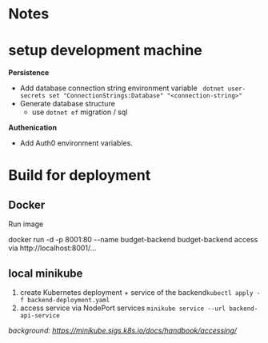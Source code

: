 # Notes

# setup development machine

**Persistence**

- Add database connection string environment variable
  ` dotnet user-secrets set "ConnectionStrings:Database" "<connection-string>"`
- Generate database structure
    - use `dotnet ef` migration / sql

**Authenication**

- Add Auth0 environment variables.

# Build for deployment

## Docker

Run image

docker run -d -p 8001:80 --name budget-backend budget-backend access via http://localhost:8001/...

## local minikube

1. create Kubernetes deployment + service of the backend`kubectl apply -f backend-deployment.yaml`
2. access service via NodePort services `minikube service --url backend-api-service`

*background: https://minikube.sigs.k8s.io/docs/handbook/accessing/*


